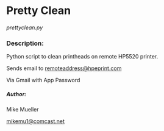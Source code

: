 # Pretty Clean

*prettyclean.py*

### Description:

Python script to clean printheads on remote HP5520 printer.

Sends email to <remoteaddress@hpeprint.com> 

Via Gmail with App Password

##### Author:

Mike Mueller

mikemu1@comcast.net

